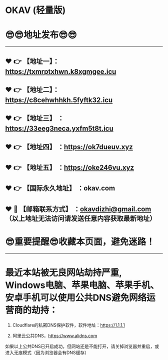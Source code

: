 # OKAV (轻量版)
:sunglasses::sunglasses:地址发布:sunglasses::sunglasses:
==

------
:heart: :point_right: 【地址一】：https://txmrptxhwn.k8xgmgee.icu
------
:heart: :point_right: 【地址二】：https://c8cehwhhkh.5fyftk32.icu
------
:heart: :point_right: 【地址三】 ：https://33eeg3neca.yxfm5t8t.icu
-----
:heart: :point_right: 【地址四】 ：https://ok7dueuv.xyz
------
:heart: :point_right: 【地址五】 ：https://oke246vu.xyz
------
:heart: :point_right: 【国际永久地址】 ：okav.com
------------
:heart: :e-mail: 【邮箱联系方式】 ：okavdizhi@gmail.com （以上地址无法访问请发送任意内容获取最新地址）
------
:sunglasses:重要提醒:sunglasses:收藏本页面，避免迷路！
==
------
最近本站被无良网站劫持严重, Windows电脑、苹果电脑、苹果手机、安卓手机可以使用公共DNS避免网络运营商的劫持：
==

1. Cloudflare的私密DNS保护软件，软件地址：https://1.1.1.1

2. 阿里云公共DNS，https://www.alidns.com

如果以上公共DNS已开启成功，但网站还是不能打开，请关掉浏览器并重启，或进入无痕模式（因为浏览器会有DNS缓存）
